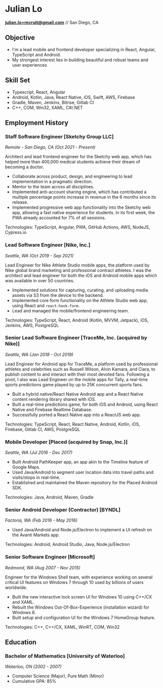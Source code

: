 # Julian Lo
**julian.lo+recruit@gmail.com** // San Diego, CA

## Objective

* I'm a lead mobile and frontend developer specializing in  React, Angular, TypeScript and Android.
* My strongest interest lies in building beautiful and robust teams and user experiences

## Skill Set
* Typescript, React, Angular
* Android, Kotlin, Java, React Native, iOS, Swift, AWS, Firebase
* Gradle, Maven, Jenkins, Bitrise, Gitlab CI
* C++, COM, Win32, XAML, C#/.NET

## Employment History

### Staff Software Engineer [Sketchy Group LLC]
*Remote - San Diego, CA (Oct 2021 - Present)*

Architect and lead frontend engineer for the Sketchy web app, which has helped more than 400,000 medical students achieve their dream of becoming a doctor.

- Collaborate across product, design, and engineering to lead implementation in a pragmatic direction.
- Mentor to the team across all disciplines.
- Implemented anti-account sharing engine, which has contributed a multiple percentage points increase in revenue in the 6 months since its release.
- Implemented progressive web app functionality into the Sketchy web app, allowing a fast native experience for students. In its first week, the PWA already accounted for 7% of all sessions.

Technologies: TypeScript, Angular, PWA, GitHub Actions, AWS, NodeJS, Cypress.io

### Lead Software Engineer [Nike, Inc.]
*Seattle, WA (Oct 2019 - Sep 2021)*

Lead Engineer for Nike Athlete Studio mobile apps, the platform used by Nike global brand marketing and professional contract athletes. I was the architect and lead engineer for both the iOS and Android mobile apps which was available in over 50 countries.

- Implemented solutions for capturing, curating, and uploading media assets via S3 from the device to the backend.
- Implemented core form functionality on the Athlete Studio web app, using React and `react-hook-form`.
- Lead and managed the mobile/frontend engineering team.

Technologies: TypeScript, React, Android (Kotlin, MVVM, Jetpack), iOS, Jenkins, AWS, PostgreSQL

### Senior Lead Software Engineer [TraceMe, Inc. (acquired by Nike)]
*Seattle, WA (Jan 2018 - Oct 2019)*

Lead Engineer for Android app for TraceMe, a platform used by professional athletes and celebrities such as Russell Wilson, Alvin Kamara, and Ciara, to publish content to and interact with their most devoted fans. Following a pivot, I also was Lead Engineer on the mobile apps for Tally, a real-time sports predictions game played by up to 25K concurrent sports fans.

- Built a hybrid native/React Native Android app and a React Native content rendering library shared with iOS.
- Built a real-time predictions game, for both iOS and Android, using React Native and Firebase Realtime Database.
- Successfully ported a React Native app into a ReactJS web app.

Technologies: TypeScript, React, React Native, Android, Kotlin, iOS, Firebase, Gitlab CI, AWS, PostgreSQL

### Mobile Developer [Placed (acquired by Snap, Inc.)]
*Seattle, WA (Jul 2016 - Dec 2017)*

- Built Android PathKeeper app, an app akin to the Timeline feature of Google Maps.
- Used Java/Android to segment user location data into travel paths and visits/stops in real-time.
- Established and maintained the Maven repository for the Placed Android SDK.

Technologies: Java, Android, Maven, Gradle

### Senior Android Developer (Contractor) [BYNDL]
*Factoria, WA (Feb 2016 - May 2016)*

- Used Java/Android and Node.js/Electron to implement a UI refresh on the Avanti Markets app.

Technologies: Android, Android Studio, Java, Node.js/Electron

### Senior Software Engineer [Microsoft]
*Redmond, WA (Aug 2007 - Nov 2015)*

Engineer for the Windows Shell team, with experience working on several critical UI features on Windows 7 through 10 used by billions of users worldwide.

- Built the new interactive lock screen UI for Windows 10 using C++/CX and XAML.
- Rebuilt the Windows Out-Of-Box-Experience (installation wizard) for Windows 8.
- Built setup and configuration UI for the Windows 7 HomeGroup feature.

Technologies: C++, C++/CX, XAML, WinRT, COM, Win32

## Education

### Bachelor of Mathematics [University of Waterloo]
*Waterloo, ON (2002 - 2007)*

- Computer Science (Major), Pure Math (Minor)
- Cumulative GPA: 85%

